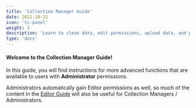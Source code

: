 ```yaml
---
title: 'Collection Manager Guide'
date: 2021-10-22
icon: 'ti-panel'
weight: 3
description: 'Learn to clean data, edit permissions, upload data, and perform other administrator functions.'
type: 'docs'
---
```


#### Welcome to the Collection Manager Guide!

In this guide, you will find instructions for more advanced functions that are available to users with **Administrator** permissions.

Administrators automatically gain Editor permissions as well, so much of the content in the [Editor Guide](https://biokic.github.io/symbiota-docs/editor/) will also be useful for Collection Managers / Administrators.
